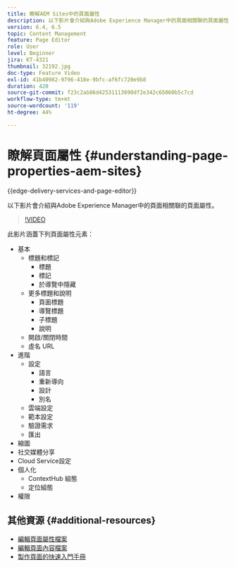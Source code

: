 ```yaml
---
title: 瞭解AEM Sites中的頁面屬性
description: 以下影片會介紹與Adobe Experience Manager中的頁面相關聯的頁面屬性中繼資料。
version: 6.4, 6.5
topic: Content Management
feature: Page Editor
role: User
level: Beginner
jira: KT-4321
thumbnail: 32192.jpg
doc-type: Feature Video
exl-id: 41b40982-9796-418e-9bfc-af6fc720e9b8
duration: 420
source-git-commit: f23c2ab86d42531113690df2e342c65060b5c7cd
workflow-type: tm+mt
source-wordcount: '119'
ht-degree: 44%

---
```


# 瞭解頁面屬性 {#understanding-page-properties-aem-sites}

{{edge-delivery-services-and-page-editor}}

以下影片會介紹與Adobe Experience Manager中的頁面相關聯的頁面屬性。

>[!VIDEO](https://video.tv.adobe.com/v/32192?quality=12&learn=on)

此影片涵蓋下列頁面屬性元素：

* 基本
   * 標題和標記
      * 標題
      * 標記
      * 於導覽中隱藏
   * 更多標題和說明
      * 頁面標題
      * 導覽標題
      * 子標題
      * 說明
   * 開啟/關閉時間
   * 虛名 URL
* 進階
   * 設定
      * 語言
      * 重新導向
      * 設計
      * 別名
   * 雲端設定
   * 範本設定
   * 驗證需求
   * 匯出
* 縮圖
* 社交媒體分享
* Cloud Service設定
* 個人化
   * ContextHub 組態
   * 定位組態
* 權限

## 其他資源 {#additional-resources}

* [編輯頁面屬性檔案](https://experienceleague.adobe.com/docs/experience-manager-65/authoring/authoring/editing-page-properties.html)
* [編輯頁面內容檔案](https://experienceleague.adobe.com/docs/experience-manager-65/authoring/authoring/editing-content.html)
* [製作頁面的快速入門手冊](https://experienceleague.adobe.com/docs/experience-manager-cloud-service/sites/authoring/getting-started/quick-start.html)
